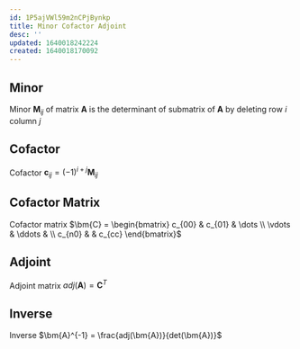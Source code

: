 ```yaml
---
id: 1P5ajVWl59m2nCPjBynkp
title: Minor Cofactor Adjoint
desc: ''
updated: 1640018242224
created: 1640018170092
---
```


## Minor
Minor $\bm{M}_{ij}$ of matrix $\bm{A}$ is the determinant of submatrix of $\bm{A}$ by deleting row $i$ column $j$

## Cofactor
Cofactor $\bm{c}_{ij} = {(-1)}^{i+j}\bm{M}_{ij}$

## Cofactor Matrix
Cofactor matrix $\bm{C} = \begin{bmatrix} c_{00} & c_{01} & \dots \\ \vdots & \ddots & \\ c_{n0} & & c_{cc} \end{bmatrix}$

## Adjoint
Adjoint matrix $adj(\bm{A}) = \bm{C}^{T}$

## Inverse
Inverse $\bm{A}^{-1} = \frac{adj(\bm{A})}{det(\bm{A})}$
